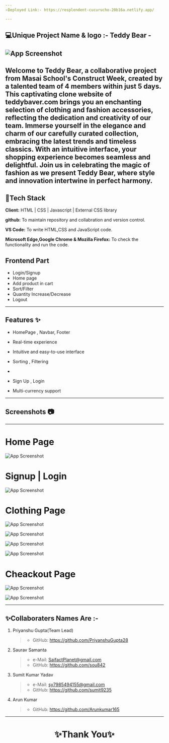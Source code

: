 ```yaml
---
⭐Deployed Link:- https://resplendent-cucurucho-20b16a.netlify.app/

---
```

 💻Unique Project Name & logo :- Teddy Bear - <br> <br> ![App Screenshot](https://i.postimg.cc/Y0TtvCMk/Screenshot-532.png)
---
Welcome to Teddy Bear, a collaborative project from Masai School's Construct Week, created by a talented team of 4 members within just 5 days. This captivating clone website of teddybaver.com brings you an enchanting selection of clothing and fashion accessories, reflecting the dedication and creativity of our team. Immerse yourself in the elegance and charm of our carefully curated collection, embracing the latest trends and timeless classics. With an intuitive interface, your shopping experience becomes seamless and delightful. Join us in celebrating the magic of fashion as we present Teddy Bear, where style and innovation intertwine in perfect harmony.
---


## 💫Tech Stack

**Client:** HTML | CSS | Javascript | External CSS library

**github:** To maintain repository and collabration and version control.

**VS Code:** To write HTML,CSS and JavaScript code.

**Microsoft Edge,Google Chrome & Mozilla Firefox:** To check the functionality and run the code.


## Frontend Part

- Login/Signup
- Home page
- Add product in cart 
- Sort/Filter
- Quantity Increase/Decrease
- Logout

---
## Features ✨

- HomePage , Navbar, Footer

- Real-time experience

- Intuitive and easy-to-use interface

- Sorting , Filtering
- 
- Sign Up , Login 

- Multi-currency support

---
## Screenshots 📷
---

# Home Page

![App Screenshot](https://ibb.co/1RFHwqg)


# Signup | Login

![App Screenshot](https://ibb.co/h8Hd5NP)

# Clothing Page

![App Screenshot](https://ibb.co/YybGXZB)

![App Screenshot](https://ibb.co/B3vSjbH)

![App Screenshot](https://ibb.co/BC05ZwP)

![App Screenshot](https://ibb.co/Tq2hfSm)



# Cheackout Page

![App Screenshot](https://ibb.co/GkZqr1P)

![App Screenshot](https://ibb.co/hy2ZVtk)




---


## ✨Collaboraters Names Are :-

1. Priyanshu Gupta(Team Lead)
   >    - GitHub: https://github.com/PriyanshuGupta28


2. Saurav Samanta
   >    - e-Mail: SaifactPlanet@gmail.com
   >    - GitHub: https://github.com/sou842


3. Sumit Kumar Yadav
   >    - e-Mail: sy7985494155@gmail.com
   >    - GitHub: https://github.com/sumit9235


4. Arun Kumar
   >    - GitHub: https://github.com/Arunkumar165


----
<h1 align="center">✨Thank You✨</h1>
